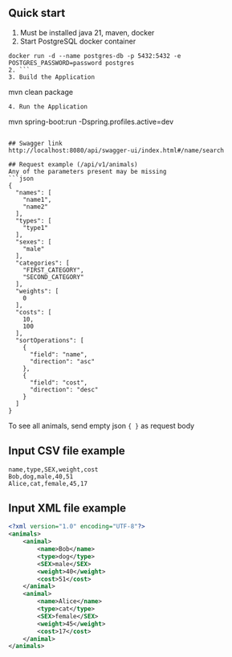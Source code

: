 ## Quick start

1. Must be installed java 21, maven, docker
2. Start PostgreSQL docker container
```
docker run -d --name postgres-db -p 5432:5432 -e POSTGRES_PASSWORD=password postgres
2. ```
3. Build the Application
```
mvn clean package
```
4. Run the Application
```
mvn spring-boot:run -Dspring.profiles.active=dev
```

## Swagger link
http://localhost:8080/api/swagger-ui/index.html#/name/search

## Request example (/api/v1/animals)
Any of the parameters present may be missing
```json
{
  "names": [
    "name1",
    "name2"
  ],
  "types": [
    "type1"
  ],
  "sexes": [
    "male"
  ],
  "categories": [
    "FIRST_CATEGORY",
    "SECOND_CATEGORY"
  ],
  "weights": [
    0
  ],
  "costs": [
    10,
    100
  ],
  "sortOperations": [
    {
      "field": "name",
      "direction": "asc"
    },
    {
      "field": "cost",
      "direction": "desc"
    }
  ]
}
```
To see all animals, send empty json ```{ }``` as request body

## Input CSV file example
```csv
name,type,SEX,weight,cost
Bob,dog,male,40,51
Alice,cat,female,45,17
```

## Input XML file example
```xml
<?xml version="1.0" encoding="UTF-8"?>
<animals>
	<animal>
		<name>Bob</name>
		<type>dog</type>
		<SEX>male</SEX>
		<weight>40</weight>
		<cost>51</cost>
	</animal>
	<animal>
		<name>Alice</name>
		<type>cat</type>
		<SEX>female</SEX>
		<weight>45</weight>
		<cost>17</cost>
	</animal>
</animals>
```